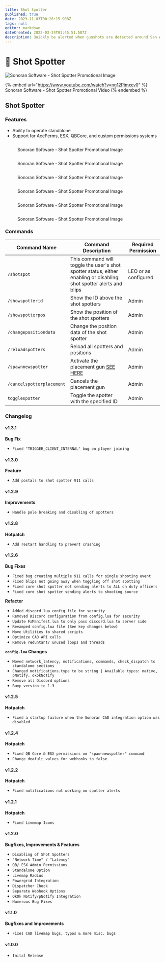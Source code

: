 ```yaml
---
title: Shot Spotter
published: true
date: 2023-11-03T00:26:15.908Z
tags: null
editor: markdown
dateCreated: 2022-03-24T01:45:51.587Z
description: Quickly be alerted when gunshots are detected around San Andreas
---
```


# 🔫 Shot Spotter

![Sonoran Software - Shot Spotter Promotional Image](../ss-final.png)

{% embed url="https://www.youtube.com/watch?v=ng12Pimxev0" %}
Sonoran Software - Shot Spotter Promotional Video
{% endembed %}

## Shot Spotter

### Features

* Ability to operate standalone
* Support for AcePerms, ESX, QBCore, and custom permissions systems

<figure><img src="ss-cad-integration.png" alt=""><figcaption><p>Sonoran Software - Shot Spotter Promotional Image</p></figcaption></figure>

<figure><img src="ss-in-game-blips.png" alt=""><figcaption><p>Sonoran Software - Shot Spotter Promotional Image</p></figcaption></figure>

<figure><img src="../ss-gun-placement-system.png" alt=""><figcaption><p>Sonoran Software - Shot Spotter Promotional Image</p></figcaption></figure>

<figure><img src="ss-discord-webhooks.png" alt=""><figcaption><p>Sonoran Software - Shot Spotter Promotional Image</p></figcaption></figure>

<figure><img src="ss-translate-feature.png" alt=""><figcaption><p>Sonoran Software - Shot Spotter Promotional Image</p></figcaption></figure>

<figure><img src="ss-highly-configurable.png" alt=""><figcaption><p>Sonoran Software - Shot Spotter Promotional Image</p></figcaption></figure>

### Commands

| Command Name              | Command Description                                                                                                 | Required Permission  |
| ------------------------- | ------------------------------------------------------------------------------------------------------------------- | -------------------- |
| `/shotspot`               | This command will toggle the user's shot spotter status, either enabling or disabling shot spotter alerts and blips | LEO or as configured |
| `/showspotterid`          | Show the ID above the shot spotters                                                                                 | Admin                |
| `/showspotterpos`         | Show the position of the shot spotters                                                                              | Admin                |
| `/changepositiondata`     | Change the position data of the shot spotter                                                                        | Admin                |
| `/reloadspotters`         | Reload all spotters and positions                                                                                   | Admin                |
| `/spawnnewspotter`        | Activate the placement gun [SEE HERE](../general/gun-placement.md)                                                  | Admin                |
| `/cancelspotterplacement` | Cancels the placement gun                                                                                           | Admin                |
| `togglespotter`           | Toggle the spotter with the specified ID                                                                            | Admin                |

### Changelog

#### v1.3.1

**Bug Fix**

* `Fixed "TRIGGER_CLIENT_INTERNAL" bug on player joining`

#### v1.3.0

**Feature**

* `Add postals to shot spotter 911 calls`

#### v1.2.9

**Improvements**

* `Handle pole breaking and disabling of spotters`

#### v1.2.8

**Hotpatch**

* `Add restart handling to prevent crashing`

#### v1.2.6

**Bug Fixes**

* `Fixed bug creating multiple 911 calls for single shooting event`
* `Fixed blips not going away when toggling off shot spotting`
* `Fixed core shot spotter not sending alerts to ALL on duty officers`
* `Fixed core shot spotter sending alerts to shooting source`

**Refactor**

* `Added discord.lua config file for security`
* `Removed Discord configuration from config.lua for security`
* `Update FxManifest.lua to only pass discord.lua to server side`
* `Revamped config.lua file (See key changes below)`
* `Move Utilities to shared scripts`
* `Optimize CAD API calls`
* `Remove reduntant/ unused loops and threads`

**`config.lua` Changes**

* `Moved network_latency, notifications, commands, check_dispatch to standalone sections`
* `Changed notifications.type to be string | Available types: native, pNotify, okokNotify`
* `Remove all Discord options`
* `Bump version to 1.3`

#### v1.2.5

**Hotpatch**

* `Fixed a startup failure when the Sonoran CAD integration option was disabled`

#### v1.2.4

**Hotpatch**

* `Fixed QB Core & ESX permissions on "spawnnewspotter" command`
* `Change deafult values for webhooks to false`

#### v1.2.2

**Hotpatch**

* `Fixed notifications not working on spotter alerts`

#### v1.2.1

**Hotpatch**

* `Fixed Livemap Icons`

#### v1.2.0

**Bugfixes, Improvements & Features**

* `Disabling of Shot Spotters`
* `"Network Time" / "Latency"`
* `QB/ ESX Admin Permissions`
* `Standalone Option`
* `Livemap Radius`
* `Powergrid Integration`
* `Dispatcher Check`
* `Separate Webhook Options`
* `OkOk Notify/pNotify Integration`
* `Numerous Bug Fixes`

#### v1.1.0

**Bugfixes and Improvements**

* `Fixes CAD livemap bugs, typos & more misc. bugs`

#### v1.0.0

* `Inital Release`
